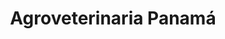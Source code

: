 ---
title: "Agroveterinaria Panamá"
url: /santiago-de-veraguas/agroveterinaria-panama/
shop: Landwirtschaftlich
---